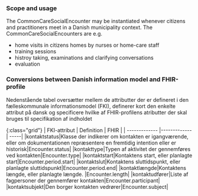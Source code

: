 <!-- StructureDefinition-KLCommonCareSocialEncounter-intro.md {% comment %}
*****************************************************************************************
*                            WARNING: DO NOT EDIT THIS FILE                             *
*                                                                                       *
* This file is generated by SUSHI. Any edits you make to this file will be overwritten. *
*                                                                                       *
* To change the contents of this file, edit the original source file at:                *
* ig-data\input\pagecontent\StructureDefinition-KLCommonCareSocialEncounter-intro.md    *
*****************************************************************************************
{% endcomment %} -->
### Scope and usage
The CommonCareSocialEncounter may be instantiated whenever citizens and practitioners meet in a Danish municipality context. The CommonCareSocialEncounters are e.g.
* home visits in citizens homes by nurses or home-care staff
* training sessions
* histroy taking, examinations and clarifying conversations
* evaluation

### Conversions between Danish information model and FHIR-profile

Nedenstående tabel oversætter mellem de attributter der er defineret i den fælleskommunale informationsmodel (FKI), definerer kort den enkelte attribut på dansk og specificere hvilke af FHIR-profilens atributter der skal bruges til specifikation af indholdet

{:class="grid"}
|   FKI-attribut      | Definition        | FHIR  |
| ------------- |-------------| -----|
|kontaktstatus|Klasse der indikerer om kontakten er igangværende, eller om dokumentationen repræsentere en fremtidig intention eller er historisk|Encounter.status|
|kontakttype|Typen af aktivitet der gennemføres ved kontakten|Encounter.type|
|kontaktstart|Kontaktens start, eller planlagte start|Encounter.period.start|
|kontaktslut|Kontaktens sluttidspunkt, eller planlagte sluttidspunkt|Encounter.period.end|
|kontaktlængde|Kontaktens længde, eller planlagte længde. |Encounter.length|
|kontaktudfører|Liste af fagpersoner der gennemfører kontakten|Encounter.participant|
|kontaktsubjekt|Den borger kontakten vedrører|Encounter.subject|